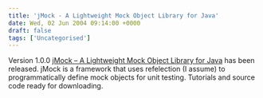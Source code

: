 ```yaml
---
title: 'jMock - A Lightweight Mock Object Library for Java'
date: Wed, 02 Jun 2004 09:14:00 +0000
draft: false
tags: ['Uncategorised']
---
```


Version 1.0.0 [jMock – A Lightweight Mock Object Library for Java](http://www.jmock.org/) has been released. jMock is a framework that uses refelection (I assume) to programmatically define mock objects for unit testing. Tutorials and source code ready for downloading.